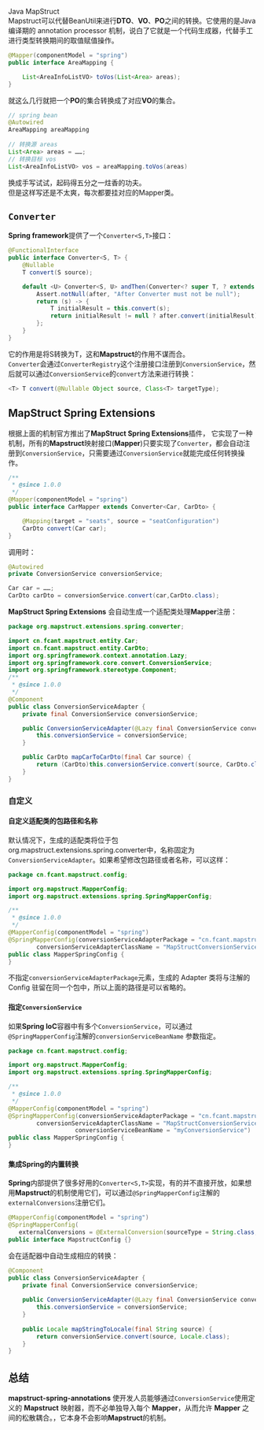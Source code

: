Java MapStruct<br />Mapstruct可以代替BeanUtil来进行**DTO**、**VO**、**PO**之间的转换。它使用的是Java编译期的  annotation processor 机制，说白了它就是一个代码生成器，代替手工进行类型转换期间的取值赋值操作。
```java
@Mapper(componentModel = "spring")
public interface AreaMapping {

    List<AreaInfoListVO> toVos(List<Area> areas);
}
```
就这么几行就把一个**PO**的集合转换成了对应**VO**的集合。
```java
// spring bean 
@Autowired
AreaMapping areaMapping
    
// 转换源 areas    
List<Area> areas = ……;
// 转换目标 vos 
List<AreaInfoListVO> vos = areaMapping.toVos(areas)
```
换成手写试试，起码得五分之一炷香的功夫。<br />但是这样写还是不太爽，每次都要挂对应的Mapper类。
<a name="i1nNd"></a>
## `Converter`
**Spring framework**提供了一个`Converter<S,T>`接口：
```java
@FunctionalInterface
public interface Converter<S, T> {
    @Nullable
    T convert(S source);

    default <U> Converter<S, U> andThen(Converter<? super T, ? extends U> after) {
        Assert.notNull(after, "After Converter must not be null");
        return (s) -> {
            T initialResult = this.convert(s);
            return initialResult != null ? after.convert(initialResult) : null;
        };
    }
}
```
它的作用是将S转换为T，这和**Mapstruct**的作用不谋而合。<br />`Converter`会通过`ConverterRegistry`这个注册接口注册到`ConversionService`，然后就可以通过`ConversionService`的`convert`方法来进行转换：
```java
<T> T convert(@Nullable Object source, Class<T> targetType);
```
<a name="WmKpQ"></a>
## MapStruct Spring Extensions
根据上面的机制官方推出了**MapStruct Spring Extensions**插件， 它实现了一种机制，所有的**Mapstruct**映射接口(**Mapper**)只要实现了`Converter`，都会自动注册到`ConversionService`，只需要通过`ConversionService`就能完成任何转换操作。
```java
/**
 * @since 1.0.0
 */
@Mapper(componentModel = "spring")
public interface CarMapper extends Converter<Car, CarDto> {

    @Mapping(target = "seats", source = "seatConfiguration")
    CarDto convert(Car car);
}
```
调用时：
```java
@Autowired
private ConversionService conversionService;

Car car = ……;
CarDto carDto = conversionService.convert(car,CarDto.class);
```
**MapStruct Spring Extensions** 会自动生成一个适配类处理**Mapper**注册：
```java
package org.mapstruct.extensions.spring.converter;

import cn.fcant.mapstruct.entity.Car;
import cn.fcant.mapstruct.entity.CarDto;
import org.springframework.context.annotation.Lazy;
import org.springframework.core.convert.ConversionService;
import org.springframework.stereotype.Component;
/**
 * @since 1.0.0
 */
@Component
public class ConversionServiceAdapter {
    private final ConversionService conversionService;

    public ConversionServiceAdapter(@Lazy final ConversionService conversionService) {
        this.conversionService = conversionService;
    }

    public CarDto mapCarToCarDto(final Car source) {
        return (CarDto)this.conversionService.convert(source, CarDto.class);
    }
}
```
<a name="QPRzD"></a>
### 自定义
<a name="WpCCW"></a>
#### 自定义适配类的包路径和名称
默认情况下，生成的适配类将位于包org.mapstruct.extensions.spring.converter中，名称固定为`ConversionServiceAdapter`。如果希望修改包路径或者名称，可以这样：
```java
package cn.fcant.mapstruct.config;

import org.mapstruct.MapperConfig;
import org.mapstruct.extensions.spring.SpringMapperConfig;

/**
 * @since 1.0.0
 */
@MapperConfig(componentModel = "spring")
@SpringMapperConfig(conversionServiceAdapterPackage = "cn.fcant.mapstruct.config",
        conversionServiceAdapterClassName = "MapStructConversionServiceAdapter")
public class MapperSpringConfig {
}
```
不指定`conversionServiceAdapterPackage`元素，生成的 Adapter 类将与注解的 Config 驻留在同一个包中，所以上面的路径是可以省略的。
<a name="F0HhF"></a>
#### 指定`ConversionService`
如果**Spring IoC**容器中有多个`ConversionService`，可以通过`@SpringMapperConfig`注解的`conversionServiceBeanName` 参数指定。
```java
package cn.fcant.mapstruct.config;

import org.mapstruct.MapperConfig;
import org.mapstruct.extensions.spring.SpringMapperConfig;

/**
 * @since 1.0.0
 */
@MapperConfig(componentModel = "spring")
@SpringMapperConfig(conversionServiceAdapterPackage = "cn.fcant.mapstruct.config",
        conversionServiceAdapterClassName = "MapStructConversionServiceAdapter",
                   conversionServiceBeanName = "myConversionService")
public class MapperSpringConfig {
}
```
<a name="ES7Gx"></a>
#### 集成Spring的内置转换
**Spring**内部提供了很多好用的`Converter<S,T>`实现，有的并不直接开放，如果想用**Mapstruct**的机制使用它们，可以通过`@SpringMapperConfig`注解的 `externalConversions`注册它们。
```java
@MapperConfig(componentModel = "spring")
@SpringMapperConfig(
   externalConversions = @ExternalConversion(sourceType = String.class, targetType = Locale.class))
public interface MapstructConfig {}
```
会在适配器中自动生成相应的转换：
```java
@Component
public class ConversionServiceAdapter {
	private final ConversionService conversionService;
	
	public ConversionServiceAdapter(@Lazy final ConversionService conversionService) {
		this.conversionService = conversionService;
	}
	
	public Locale mapStringToLocale(final String source) {
		return conversionService.convert(source, Locale.class);
	}
}
```
<a name="ByAUd"></a>
## 总结
**mapstruct-spring-annotations** 使开发人员能够通过`ConversionService`使用定义的 **Mapstruct** 映射器，而不必单独导入每个 **Mapper**，从而允许 **Mapper** 之间的松散耦合。，它本身不会影响**Mapstruct**的机制。
